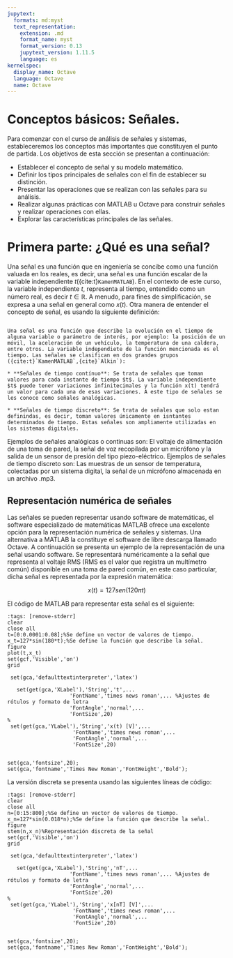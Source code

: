```yaml
---
jupytext:
  formats: md:myst
  text_representation:
    extension: .md
    format_name: myst
    format_version: 0.13
    jupytext_version: 1.11.5
    language: es
kernelspec:
  display_name: Octave
  language: Octave
  name: Octave
---
```


# Conceptos básicos: Señales.

Para comenzar con el curso de análisis de señales y sistemas, estableceremos los conceptos más importantes que constituyen el punto de partida. Los objetivos de esta sección se presentan a continuación:

* Establecer el concepto de señal y su modelo matemático.
* Definir los tipos principales de señales con el fin de establecer su distinción.
* Presentar las operaciones que se realizan con las señales para su análisis.
* Realizar algunas prácticas con MATLAB u Octave para construir señales y realizar operaciones con ellas.
* Explorar las características principales de las señales.

# Primera parte: ¿Qué es una señal?

 Una señal es una función que en ingeniería se concibe como una función valuada en los reales, es decir, una señal es una función escalar de la variable independiente $t$({cite:t}`KamenMATLAB`). En el contexto de este curso, la variable independiente $t$, representa al tiempo, entendido como un número real, es decir $t\in \mathbb{R}$. A menudo, para fines de simplificación, se expresa a una señal en general como $x(t)$. Otra manera de entender el concepto de señal, es usando la siguiente definición:

 ```{admonition} Concepto de señal

Una señal es una función que describe la evolución en el tiempo de alguna variable o parámetro de interés, por ejemplo: la posición de un móvil, la aceleración de un vehículo, la temperatura de una caldera, entre otros. La variable independiete de la función mencionada es el tiempo. Las señales se clasifican en dos grandes grupos ({cite:t}`KamenMATLAB`,{cite}`Alkin`):

 * **Señales de tiempo contínuo**: Se trata de señales que toman valores para cada instante de tiempo $t$. La variable independiente $t$ puede tener variaciones infinitecimales y la función x(t) tendrá un valor para cada una de esas variaciones. A este tipo de señales se les conoce como señales analógicas.

* **Señales de tiempo discreto**: Se trata de señales que solo estan definindas, es decir, toman valores únicamente en isntantes determinados de tiempo. Estas señales son ampliamente utilizadas en los sistemas digitales. 

````

Ejemplos de señales analógicas o continuas son: El voltaje de alimentación de una toma de pared, la señal de voz recopilada por un micrófono y la salida de un sensor de presión del tipo piezo-eléctrico. Ejemplos de señales de tiempo discreto son: Las muestras de un sensor de temperatura, colectadas por un sistema digital, la señal de un micrófono almacenada en un archivo .mp3.

## Representación numérica de señales

Las señales se pueden representar usando software de matemáticas, el software especializado de matemáticas MATLAB ofrece una excelente opción para la representación numérica de señales y sistemas. Una alternativa a MATLAB la constituye el software de libre descarga llamado Octave. A continuación se presenta un ejemplo de la representación de una señal usando software. Se representará numéricamente a la señal que representa al voltaje RMS (RMS es el valor que registra un multímetro común) disponible en una toma de pared común, en este caso particular, dicha señal es representada por la expresión matemática:

$$
x(t)=127sen(120\pi t)
$$

El código de MATLAB para representar esta señal es el siguiente:

```{code-cell} Octave
:tags: [remove-stderr]
clear
close all
t=[0:0.0001:0.08];%Se define un vector de valores de tiempo.
x_t=127*sin(180*t);%Se define la función que describe la señal.
figure
plot(t,x_t)
set(gcf,'Visible','on')
grid

 set(gca,'defaulttextinterpreter','latex')
  
   set(get(gca,'XLabel'),'String','t',...
                    'FontName','times news roman',... %Ajustes de rótulos y formato de letra
                    'FontAngle','normal',...
                    'FontSize',20)
% 
 set(get(gca,'YLabel'),'String','x(t) [V]',...
                     'FontName','times news roman',...
                     'FontAngle','normal',...
                     'FontSize',20)

 
set(gca,'fontsize',20);
set(gca,'fontname','Times New Roman','FontWeight','Bold'); 
```
 
La versión discreta se presenta usando las siguientes líneas de código:

```{code-cell} Octave
:tags: [remove-stderr]
clear
close all
n=[0:15:800];%Se define un vector de valores de tiempo.
x_n=127*sin(0.018*n);%Se define la función que describe la señal.
figure
stem(n,x_n)%Representación discreta de la señal
set(gcf,'Visible','on')
grid

 set(gca,'defaulttextinterpreter','latex')
  
   set(get(gca,'XLabel'),'String','nT',...
                    'FontName','times news roman',... %Ajustes de rótulos y formato de letra
                    'FontAngle','normal',...
                    'FontSize',20)
% 
 set(get(gca,'YLabel'),'String','x[nT] [V]',...
                     'FontName','times news roman',...
                     'FontAngle','normal',...
                     'FontSize',20)

 
set(gca,'fontsize',20);
set(gca,'fontname','Times New Roman','FontWeight','Bold'); 
```
